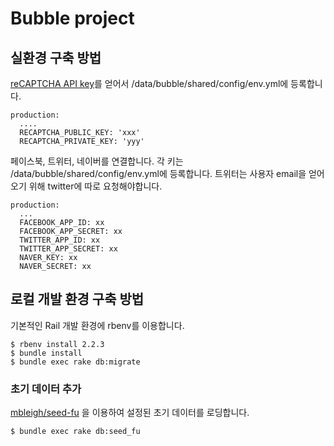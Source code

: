 # Bubble project

## 실환경 구축 방법

[reCAPTCHA API key](https://www.google.com/recaptcha)를 얻어서 /data/bubble/shared/config/env.yml에 등록합니다.

```
production:
  ....
  RECAPTCHA_PUBLIC_KEY: 'xxx'
  RECAPTCHA_PRIVATE_KEY: 'yyy'
```

페이스북, 트위터, 네이버를 연결합니다. 각 키는 /data/bubble/shared/config/env.yml에 등록합니다. 트위터는 사용자 email을 얻어오기 위해 twitter에 따로 요청해야합니다.

```
production:
  ...
  FACEBOOK_APP_ID: xx
  FACEBOOK_APP_SECRET: xx
  TWITTER_APP_ID: xx
  TWITTER_APP_SECRET: xx
  NAVER_KEY: xx
  NAVER_SECRET: xx
```

## 로컬 개발 환경 구축 방법

기본적인 Rail 개발 환경에 rbenv를 이용합니다.

```
$ rbenv install 2.2.3
$ bundle install
$ bundle exec rake db:migrate
```

### 초기 데이터 추가

[mbleigh/seed-fu](https://github.com/mbleigh/seed-fu) 을 이용하여 설정된 초기 데이터를 로딩합니다.

```
$ bundle exec rake db:seed_fu
```
